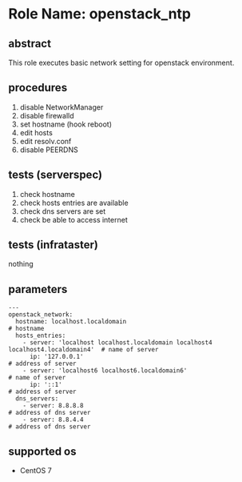 # Role Name: openstack_ntp

## abstract
This role executes basic network setting for openstack environment.

## procedures
1. disable NetworkManager
2. disable firewalld
3. set hostname (hook reboot)
4. edit hosts
5. edit resolv.conf
6. disable PEERDNS

## tests (serverspec)
1. check hostname
2. check hosts entries are available
3. check dns servers are set
4. check be able to access internet

## tests (infrataster)
nothing

## parameters
```
---
openstack_network:
  hostname: localhost.localdomain                                                   # hostname
  hosts_entries:
    - server: 'localhost localhost.localdomain localhost4 localhost4.localdomain4'  # name of server
      ip: '127.0.0.1'                                                               # address of server
    - server: 'localhost6 localhost6.localdomain6'                                  # name of server
      ip: '::1'                                                                     # address of server
  dns_servers:
    - server: 8.8.8.8                                                               # address of dns server
    - server: 8.8.4.4                                                               # address of dns server

```

## supported os
* CentOS 7
